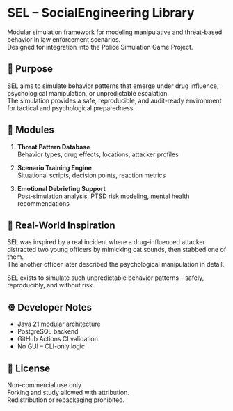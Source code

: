 # SEL – SocialEngineering Library

Modular simulation framework for modeling manipulative and threat-based behavior in law enforcement scenarios.  
Designed for integration into the Police Simulation Game Project.

## 🎯 Purpose

SEL aims to simulate behavior patterns that emerge under drug influence, psychological manipulation, or unpredictable escalation.  
The simulation provides a safe, reproducible, and audit-ready environment for tactical and psychological preparedness.

## 🧩 Modules

1. **Threat Pattern Database**  
   Behavior types, drug effects, locations, attacker profiles

2. **Scenario Training Engine**  
   Situational scripts, decision points, reaction metrics

3. **Emotional Debriefing Support**  
   Post-simulation analysis, PTSD risk modeling, mental health recommendations

## 🧠 Real-World Inspiration

SEL was inspired by a real incident where a drug-influenced attacker distracted two young officers by mimicking cat sounds, then stabbed one of them.  
The another officer later described the psychological manipulation in detail.

SEL exists to simulate such unpredictable behavior patterns – safely, reproducibly, and without risk.

## ⚙️ Developer Notes

- Java 21 modular architecture
- PostgreSQL backend
- GitHub Actions CI validation
- No GUI – CLI-only logic

## 📖 License

Non-commercial use only.  
Forking and study allowed with attribution.  
Redistribution or repackaging prohibited.
